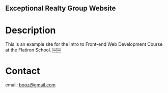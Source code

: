 Exceptional Realty Group Website
---

# Description

This is an example site for the Intro to Front-end Web Development Course at the Flatiron School.
￼￼
# Contact

email: booz@gmail.com